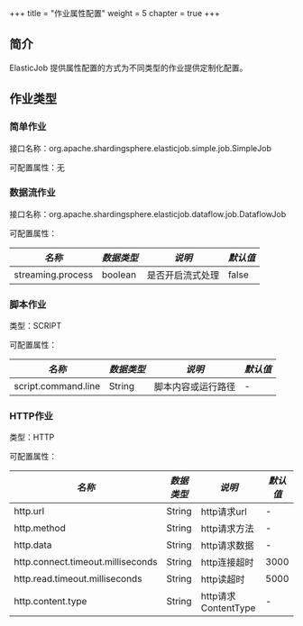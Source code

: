 +++ title = "作业属性配置"
weight = 5 chapter = true +++

## 简介

ElasticJob 提供属性配置的方式为不同类型的作业提供定制化配置。

## 作业类型

### 简单作业

接口名称：org.apache.shardingsphere.elasticjob.simple.job.SimpleJob

可配置属性：无

### 数据流作业

接口名称：org.apache.shardingsphere.elasticjob.dataflow.job.DataflowJob

可配置属性：

| *名称*             | *数据类型*   | *说明*         | *默认值*  |
| ----------------- | ----------- | -------------- | -------- |
| streaming.process | boolean     | 是否开启流式处理 | false    |

### 脚本作业

类型：SCRIPT

可配置属性：

| *名称*               | *数据类型*   | *说明*           | *默认值*  |
| ------------------- | ----------- | ---------------- | -------- |
| script.command.line | String      | 脚本内容或运行路径 | -        |

### HTTP作业

类型：HTTP

可配置属性：

| *名称*                               | *数据类型*   | *说明*              |  *默认值*  |
| ----------------------------------- | ----------- | ------------------ | --------  |
| http.url                            | String      | http请求url         | -         |
| http.method                         | String      | http请求方法         | -         |
| http.data                           | String      | http请求数据         | -         |
| http.connect.timeout.milliseconds   | String      | http连接超时         | 3000      |
| http.read.timeout.milliseconds      | String      | http读超时           | 5000      |
| http.content.type                   | String      | http请求ContentType  | -         |